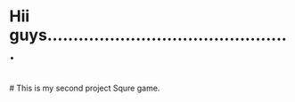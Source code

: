 # Hii guys...............................................
<br>
# This is my second project Squre game.